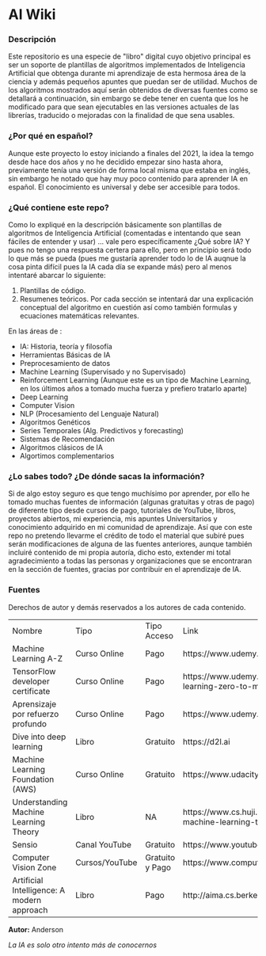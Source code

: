 # AI Wiki

### Descripción

Este repositorio es una especie de "libro" digital cuyo objetivo principal es ser un soporte de plantillas de algoritmos implementados  de Inteligencia Artificial
que obtenga durante mi aprendizaje de esta hermosa área de la ciencia y además pequeños apuntes que puedan ser de utilidad. Muchos de los algoritmos mostrados aquí serán 
obtenidos de diversas fuentes como se detallará a 
continuación, sin embargo se debe tener en cuenta que los he modificado para que sean ejecutables en las versiones actuales de las librerías, traducido o mejoradas con la finalidad de que sena usables.

### ¿Por qué en español?

Aunque este proyecto lo estoy iniciando a finales del 2021, la idea la temgo desde hace dos años y no he decidido empezar sino hasta ahora, previamente tenía una versión 
de forma local misma que estaba en inglés, sin embargo he notado que hay muy poco contenido para aprender IA en español. El conocimiento es universal y debe ser accesible
para todos.

### ¿Qué contiene este repo?

Como lo expliqué en la descripción básicamente son plantillas de algoritmos de Inteligencia Artificial (comentadas e intentando que sean fáciles de entender y usar) ... vale pero  específicamente ¿Qué sobre IA? Y pues no tengo una respuesta certera para ello, pero en principio será todo lo que más se pueda (pues me gustaría aprender todo lo de 
IA auqnue la cosa pinta difícil pues la IA cada día se expande más) pero al menos intentaré abarcar lo siguiente:

1. Plantillas de código.
2. Resumenes teóricos. Por cada sección se intentará dar una explicación conceptual del algoritmo en cuestión así como también formulas y ecuaciones matemáticas relevantes.

En las áreas de :

+ IA: Historia, teoría y filosofía
+ Herramientas Básicas de IA
+ Preprocesamiento de datos
+ Machine Learning (Supervisado y no Supervisado)
+ Reinforcement Learning (Aunque este es un tipo de Machine Learning, en los últimos años a tomado mucha fuerza y prefiero tratarlo aparte)
+ Deep Learning
+ Computer Vision
+ NLP (Procesamiento del Lenguaje Natural)
+ Algoritmos Genéticos
+ Series Temporales (Alg. Predictivos y forecasting)
+ Sistemas de Recomendación
+ Algoritmos clásicos de IA
+ Algortimos complementarios

### ¿Lo sabes todo? ¿De dónde sacas la información?

Si de algo estoy seguro es que tengo muchísimo por aprender, por ello he tomado muchas fuentes de información (algunas gratuitas y otras de pago) de diferente tipo desde cursos
de pago, tutoriales de YouTube, libros, proyectos abiertos, mi experiencia, mis apuntes Universitarios y conocimiento adquirido en mi comunidad de aprendizaje. Así que con 
este repo no pretendo llevarme el crédito de todo el material que subiré pues serán modificaciones de alguna de las fuentes anteriores, aunque también incluiré contenido 
de mi propia autoría, dicho esto, extender mi total agradecimiento a todas las personas y organizaciones que se encontraran en la sección de fuentes, gracias por contribuir
en el aprendizaje de IA.

### Fuentes

Derechos de autor y demás reservados a los autores de cada contenido.

<table>
<tr>
  <td>Nombre</td>
  <td>Tipo</td>
  <td>Tipo Acceso</td>
  <td>Link</td>
</tr>
<tr>
  <td>Machine Learning A-Z</td><td>Curso Online</td><td>Pago</td><td>https://www.udemy.com/course/machinelearning-es</td>
</tr>
<tr>
  <td>TensorFlow developer certificate</td><td>Curso Online</td><td>Pago</td><td>https://www.udemy.com/course/tensorflow-developer-certificate-machine-learning-zero-to-mastery</td>
</tr>
<tr>  
<td>Aprensizaje por refuerzo profundo</td><td>Curso Online</td><td>Pago</td><td>https://www.udemy.com/course/aprendizaje-por-refuerzo-profundo</td>
 </tr>
 <tr>
<td>Dive into deep learning</td><td>Libro</td><td>Gratuito</td><td>https://d2l.ai</td>
 </tr>
 <tr>
<td>Machine Learning Foundation (AWS)</td><td>Curso Online</td><td>Gratuito</td><td>https://www.udacity.com/course/aws-machine-learning-foundations--ud065</td>
 </tr>
 <tr>
<td>Understanding Machine Learning Theory</td><td>Libro</td><td>NA</td><td>https://www.cs.huji.ac.il/~shais/UnderstandingMachineLearning/understanding-machine-learning-theory-algorithms.pdf</td>
</tr>
<tr>
<td>Sensio</td><td>Canal YouTube</td><td>Gratuito</td><td>https://www.youtube.com/c/sensio-ia</td>
</tr>
<tr>
<td>Computer Vision Zone</td><td>Cursos/YouTube</td><td>Gratuito y Pago</td><td>https://www.computervision.zone</td>
</tr>
<tr>
<td>Artificial Intelligence: A modern approach</td><td>Libro</td><td>Pago</td><td>http://aima.cs.berkeley.edu</td>
</tr>

</table>

**Autor:** Anderson

*La IA es solo otro intento más de conocernos*
